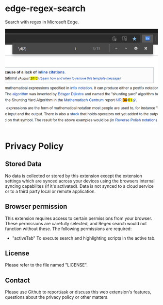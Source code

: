 # edge-regex-search
Search with regex in Microsoft Edge. 

![alt text](screenshot.png "Screenshot")

# Privacy Policy
## Stored Data
No data is collected or stored by this extension except the extension settings which are synced across your devices using the browsers internal syncing capabilites (if it's activated). Data is not synced to a cloud service or to a third party local or remote application. 

## Browser permission 
This extension requires access to certain permissions from your browser. These permissions are carefully selected, and Regex search would not function without these. The following permissions are required: 
- "activeTab"
To execute search and highlighting scripts in the active tab.

## License
Please refer to the file named "LICENSE".

## Contact 
Please use Github to report/ask or discuss this web extension's features, questions about the privacy policy or other matters. 